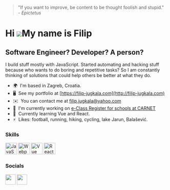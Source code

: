 
> "If you want to improve, be content to be thought foolish and stupid." - <i>Epictetus</i> 
> 
Hi ![](https://user-images.githubusercontent.com/18350557/176309783-0785949b-9127-417c-8b55-ab5a4333674e.gif)My name is Filip
=============================================================================================================================

Software Engineer? Developer? A person?
-----------------

I build stuff mostly with JavaScript. Started automating and hacking stuff because who wants to do boring and repetitive tasks? So I am constantly thinking of solutions that could help others be better at what they do.

* 🌍  I'm based in Zagreb, Croatia.
* 🖥️  See my portfolio at [https://filip-jugkala.com](http://filip-jugkala.com)
* ✉️  You can contact me at [filip.jugkala@yahoo.com](mailto:filip.jugkala@yahoo.com)
* 🚀  I'm currently working on [e-Class Register for schools at CARNET](http://carnet.hr/en/usluga/e-class-register-for-schools/)
* 🧠  Currently learning Vue and React.
* ⚡  Likes: football, running, hiking, cycling, lake Jarun, Balašević.

### Skills


<p align="left">
<a  rel="noreferrer"><img src="https://raw.githubusercontent.com/danielcranney/readme-generator/main/public/icons/skills/javascript-colored.svg" width="36" height="36" alt="JavaScript" /></a>
<a rel="noreferrer"><img src="https://raw.githubusercontent.com/danielcranney/readme-generator/main/public/icons/skills/webpack-colored.svg" width="36" height="36" alt="Webpack" /></a>
  <a  rel="noreferrer"><img src="https://raw.githubusercontent.com/danielcranney/readme-generator/main/public/icons/skills/vuejs-colored.svg" width="36" height="36" alt="Vue" /></a>
  <a rel="noreferrer"><img src="https://raw.githubusercontent.com/danielcranney/readme-generator/main/public/icons/skills/react-colored.svg" width="36" height="36" alt="React" /></a>
  
</p>


### Socials

<p align="left"> <a href="https://www.github.com/J-Filip" target="_blank" rel="noreferrer"><img src="https://raw.githubusercontent.com/danielcranney/readme-generator/main/public/icons/socials/github-dark.svg" width="32" height="32" /></a> 
  <a href="https://www.linkedin.com/in/filip-jugkala" target="_blank" rel="noreferrer"><img src="https://raw.githubusercontent.com/danielcranney/readme-generator/main/public/icons/socials/linkedin.svg" width="32" height="32" /></a></p>
